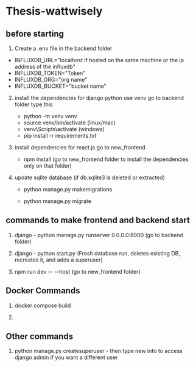 # Thesis-wattwisely

## before starting
1. Create a .env file in the backend folder
- INFLUXDB_URL="localhost if hosted on the same machine or the ip address of the influxdb"
- INFLUXDB_TOKEN="Token"
- INFLUXDB_ORG="org name"
- INFLUXDB_BUCKET="bucket name"

2. install the dependencies for django python use venv go to backend folder type this 
    - python -m venv venv
    - source venv/bin/activate (linux/mac)
    - venv\Scripts\activate (windows)
    - pip install -r requirements.txt

3. install dependencies for react.js go to new_frontend
    - npm install (go to new_frontend folder to install the dependencies only on that folder)

4. update sqlite database (if db.sqlite3 is deleted or extracted)

    - python manage.py makemigrations

    - python manage.py migrate

## commands to make frontend and backend start

1. django - python manage.py runserver 0.0.0.0:8000 (go to backend folder)

2. django - python start.py (Fresh database run, deletes existing DB, recreates it, and adds a superuser) 

3. npm run dev -- --host (go to new_frontend folder)

## Docker Commands 

1. docker compose build

2. 

## Other commands

1. python manage.py createsuperuser - then type new info to access django admin if you want a different user



